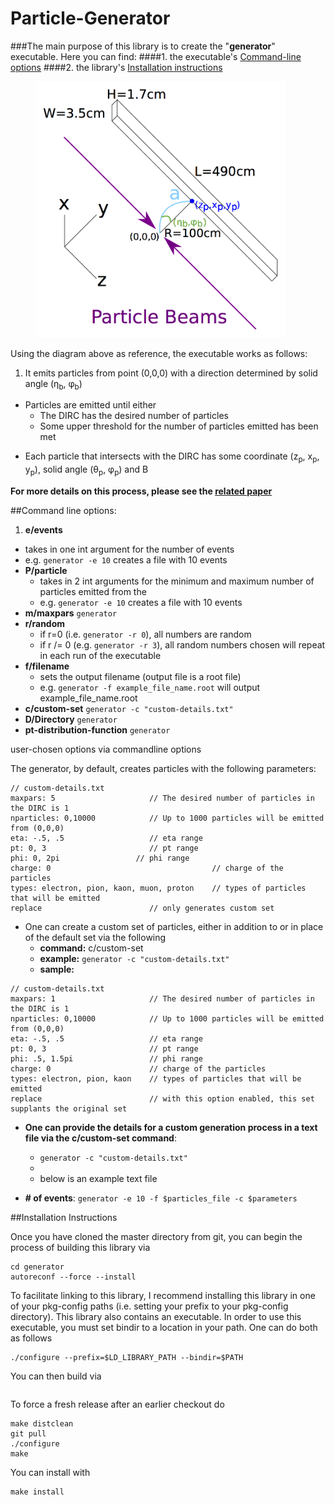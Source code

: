 # Particle-Generator
###The main purpose of this library is to create the "**generator**" executable. Here you can find:
####1. the executable's [Command-line options](https://github.com/wcarvalho/dirc-detector/tree/master/generator#command-line-options)
####2. the library's [Installation instructions](https://github.com/wcarvalho/dirc-detector/tree/master/generator#installation-instructions)

<figure>
	<img src="https://github.com/wcarvalho/dirc-detector/blob/master/img/beams.jpg?raw=true" alt="beams" style="width: 400px;"/>
  <figcaption> </figcaption>
</figure>

Using the diagram above as reference, the executable works as follows:

1. <p> It emits particles from point (0,0,0) with a direction determined by solid angle (&eta;<sub>b</sub>, &phi;<sub>b</sub>)<p>
+ Particles are emitted until either
    * The DIRC has the desired number of particles
    * Some upper threshold for the number of particles emitted has been met
+ <p> Each particle that intersects with the DIRC has some coordinate (z<sub>p</sub>, x<sub>p</sub>, y<sub>p</sub>), solid angle (&theta;<sub>p</sub>, &phi;<sub>p</sub>) and &Beta;<p>
**For more details on this process, please see the [related paper][1]**

##Command line options:
1. **e/events**
  + takes in one int argument for the number of events
  + e.g. `generator -e 10` creates a file with 10 events
+ **P/particle**
  + takes in 2 int arguments for the minimum and maximum number of particles emitted from the
  + e.g. `generator -e 10` creates a file with 10 events
+ **m/maxpars**
`generator `
+ **r/random**
    + if r=0 (i.e. `generator -r 0`), all numbers are random
    + if r /= 0 (e.g. `generator -r 3`), all random numbers chosen will repeat in each run of the executable
+ **f/filename**
    + sets the output filename (output file is a root file)
    + e.g. `generator -f example_file_name.root` will output example_file_name.root
+ **c/custom-set**
`generator -c "custom-details.txt"`
+ **D/Directory**
`generator `
+ **pt-distribution-function**
`generator `








user-chosen options via commandline options

The generator, by default, creates particles with the following parameters:
```
// custom-details.txt
maxpars: 5                     // The desired number of particles in the DIRC is 1
nparticles: 0,10000            // Up to 1000 particles will be emitted from (0,0,0)
eta: -.5, .5                   // eta range
pt: 0, 3                       // pt range
phi: 0, 2pi                 // phi range
charge: 0                                    // charge of the particles
types: electron, pion, kaon, muon, proton    // types of particles that will be emitted
replace                        // only generates custom set
```
+ One can create a custom set of particles, either in addition to or in place of the default set via the following
	+ **command:** c/custom-set
	<!-- + **function:** Used to provide the details for a custom generation process via a text file -->
	+ **example:** `generator -c "custom-details.txt"`
	+ **sample:**
```
// custom-details.txt
maxpars: 1                     // The desired number of particles in the DIRC is 1
nparticles: 0,10000            // Up to 1000 particles will be emitted from (0,0,0)
eta: -.5, .5                   // eta range
pt: 0, 3                       // pt range
phi: .5, 1.5pi                 // phi range
charge: 0                      // charge of the particles
types: electron, pion, kaon    // types of particles that will be emitted
replace                        // with this option enabled, this set supplants the original set
```


+ **One can provide the details for a custom generation process in a text file via the c/custom-set command**:
	+ `generator -c "custom-details.txt"`
	+
	+ below is an example text file

+ **# of events**:
	`generator -e 10 -f $particles_file -c $parameters`

##Installation Instructions

Once you have cloned the master directory from git, you can begin the process of building this library via
```
cd generator
autoreconf --force --install
```
To facilitate linking to this library, I recommend installing this library in one of your pkg-config paths (i.e. setting your prefix to your pkg-config directory). This library also contains an executable. In order to use this executable, you must set bindir to a location in your path. One can do both as follows
```
./configure --prefix=$LD_LIBRARY_PATH --bindir=$PATH
```
You can then build via
```make
```
To force a fresh release after an earlier checkout do
```
make distclean
git pull
./configure
make
```
You can install with
```
make install
```
[1]:https://www.dropbox.com/s/ns3p81k5c5hysz2/nims_draft4.pdf?dl=0